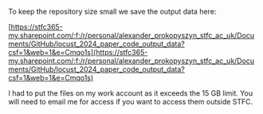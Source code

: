 To keep the repository size small we save the output data here:

[https://stfc365-my.sharepoint.com/:f:/r/personal/alexander_prokopyszyn_stfc_ac_uk/Documents/GitHub/locust_2024_paper_code_output_data?csf=1&web=1&e=Cmqo1s](https://stfc365-my.sharepoint.com/:f:/r/personal/alexander_prokopyszyn_stfc_ac_uk/Documents/GitHub/locust_2024_paper_code_output_data?csf=1&web=1&e=Cmqo1s)

I had to put the files on my work account as it exceeds the 15 GB limit. You will need to email me for access if you want to access them outside STFC.